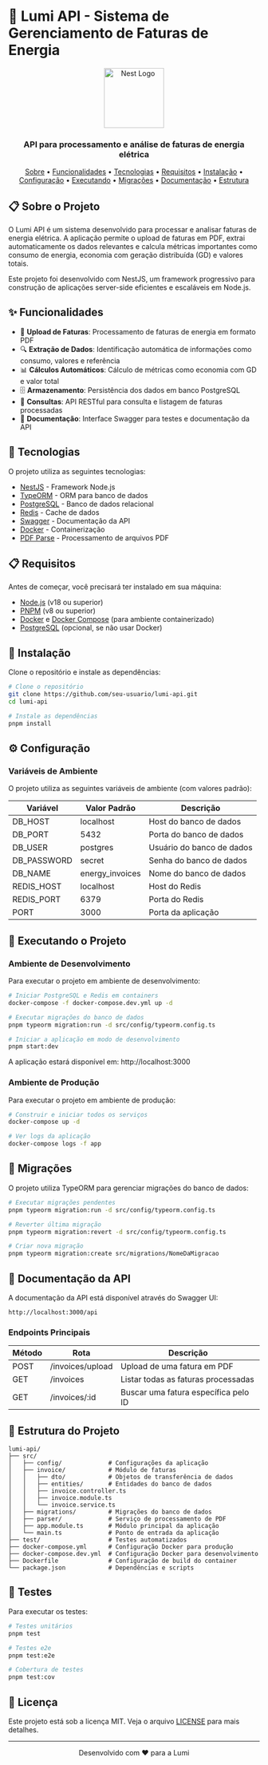 # 🌟 Lumi API - Sistema de Gerenciamento de Faturas de Energia

<div align="center">
  <img src="https://nestjs.com/img/logo-small.svg" width="120" alt="Nest Logo" />
  <br>
  <h3>API para processamento e análise de faturas de energia elétrica</h3>
</div>

<p align="center">
  <a href="#-sobre-o-projeto">Sobre</a> •
  <a href="#-funcionalidades">Funcionalidades</a> •
  <a href="#-tecnologias">Tecnologias</a> •
  <a href="#-requisitos">Requisitos</a> •
  <a href="#-instalação">Instalação</a> •
  <a href="#-configuração">Configuração</a> •
  <a href="#-executando-o-projeto">Executando</a> •
  <a href="#-migrações">Migrações</a> •
  <a href="#-documentação-da-api">Documentação</a> •
  <a href="#-estrutura-do-projeto">Estrutura</a>
</p>

## 📋 Sobre o Projeto

O Lumi API é um sistema desenvolvido para processar e analisar faturas de energia elétrica. A aplicação permite o upload de faturas em PDF, extrai automaticamente os dados relevantes e calcula métricas importantes como consumo de energia, economia com geração distribuída (GD) e valores totais.

Este projeto foi desenvolvido com NestJS, um framework progressivo para construção de aplicações server-side eficientes e escaláveis em Node.js.

## ✨ Funcionalidades

- 📄 **Upload de Faturas**: Processamento de faturas de energia em formato PDF
- 🔍 **Extração de Dados**: Identificação automática de informações como consumo, valores e referência
- 📊 **Cálculos Automáticos**: Cálculo de métricas como economia com GD e valor total
- 🗄️ **Armazenamento**: Persistência dos dados em banco PostgreSQL
- 🔄 **Consultas**: API RESTful para consulta e listagem de faturas processadas
- 📱 **Documentação**: Interface Swagger para testes e documentação da API

## 🚀 Tecnologias

O projeto utiliza as seguintes tecnologias:

- [NestJS](https://nestjs.com/) - Framework Node.js
- [TypeORM](https://typeorm.io/) - ORM para banco de dados
- [PostgreSQL](https://www.postgresql.org/) - Banco de dados relacional
- [Redis](https://redis.io/) - Cache de dados
- [Swagger](https://swagger.io/) - Documentação da API
- [Docker](https://www.docker.com/) - Containerização
- [PDF Parse](https://www.npmjs.com/package/pdf-parse) - Processamento de arquivos PDF

## 📋 Requisitos

Antes de começar, você precisará ter instalado em sua máquina:

- [Node.js](https://nodejs.org/en/) (v18 ou superior)
- [PNPM](https://pnpm.io/) (v8 ou superior)
- [Docker](https://www.docker.com/) e [Docker Compose](https://docs.docker.com/compose/) (para ambiente containerizado)
- [PostgreSQL](https://www.postgresql.org/) (opcional, se não usar Docker)

## 🔧 Instalação

Clone o repositório e instale as dependências:

```bash
# Clone o repositório
git clone https://github.com/seu-usuario/lumi-api.git
cd lumi-api

# Instale as dependências
pnpm install
```

## ⚙️ Configuração

### Variáveis de Ambiente

O projeto utiliza as seguintes variáveis de ambiente (com valores padrão):

| Variável       | Valor Padrão      | Descrição                       |
|----------------|-------------------|----------------------------------|
| DB_HOST        | localhost         | Host do banco de dados          |
| DB_PORT        | 5432              | Porta do banco de dados         |
| DB_USER        | postgres          | Usuário do banco de dados       |
| DB_PASSWORD    | secret            | Senha do banco de dados         |
| DB_NAME        | energy_invoices   | Nome do banco de dados          |
| REDIS_HOST     | localhost         | Host do Redis                   |
| REDIS_PORT     | 6379              | Porta do Redis                  |
| PORT           | 3000              | Porta da aplicação              |

## 🚀 Executando o Projeto

### Ambiente de Desenvolvimento

Para executar o projeto em ambiente de desenvolvimento:

```bash
# Iniciar PostgreSQL e Redis em containers
docker-compose -f docker-compose.dev.yml up -d

# Executar migrações do banco de dados
pnpm typeorm migration:run -d src/config/typeorm.config.ts

# Iniciar a aplicação em modo de desenvolvimento
pnpm start:dev
```

A aplicação estará disponível em: http://localhost:3000

### Ambiente de Produção

Para executar o projeto em ambiente de produção:

```bash
# Construir e iniciar todos os serviços
docker-compose up -d

# Ver logs da aplicação
docker-compose logs -f app
```

## 🔄 Migrações

O projeto utiliza TypeORM para gerenciar migrações do banco de dados:

```bash
# Executar migrações pendentes
pnpm typeorm migration:run -d src/config/typeorm.config.ts

# Reverter última migração
pnpm typeorm migration:revert -d src/config/typeorm.config.ts

# Criar nova migração
pnpm typeorm migration:create src/migrations/NomeDaMigracao
```

## 📖 Documentação da API

A documentação da API está disponível através do Swagger UI:

```
http://localhost:3000/api
```

### Endpoints Principais

| Método | Rota               | Descrição                                |
|--------|--------------------|-----------------------------------------|
| POST   | /invoices/upload   | Upload de uma fatura em PDF              |
| GET    | /invoices          | Listar todas as faturas processadas      |
| GET    | /invoices/:id      | Buscar uma fatura específica pelo ID     |

## 📁 Estrutura do Projeto

```
lumi-api/
├── src/
│   ├── config/             # Configurações da aplicação
│   ├── invoice/            # Módulo de faturas
│   │   ├── dto/            # Objetos de transferência de dados
│   │   ├── entities/       # Entidades do banco de dados
│   │   ├── invoice.controller.ts
│   │   ├── invoice.module.ts
│   │   └── invoice.service.ts
│   ├── migrations/         # Migrações do banco de dados
│   ├── parser/             # Serviço de processamento de PDF
│   ├── app.module.ts       # Módulo principal da aplicação
│   └── main.ts             # Ponto de entrada da aplicação
├── test/                   # Testes automatizados
├── docker-compose.yml      # Configuração Docker para produção
├── docker-compose.dev.yml  # Configuração Docker para desenvolvimento
├── Dockerfile              # Configuração de build do container
└── package.json            # Dependências e scripts
```

## 🧪 Testes

Para executar os testes:

```bash
# Testes unitários
pnpm test

# Testes e2e
pnpm test:e2e

# Cobertura de testes
pnpm test:cov
```

## 📝 Licença

Este projeto está sob a licença MIT. Veja o arquivo [LICENSE](LICENSE) para mais detalhes.

---

<p align="center">
  Desenvolvido com ❤️ para a Lumi
</p>
